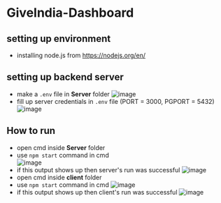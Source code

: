 # GiveIndia-Dashboard
## setting up environment
* installing node.js from https://nodejs.org/en/
## setting up backend server
* make a `.env` file in **Server** folder
![image](https://user-images.githubusercontent.com/77455093/123831639-2a7eca80-d922-11eb-8ca0-e17a2a731865.png)  
* fill up server credentials in `.env` file (PORT = 3000, PGPORT = 5432)  
![image](https://user-images.githubusercontent.com/77455093/123831794-4edaa700-d922-11eb-976f-54e2f7ed4f3c.png)
## How to run
* open cmd inside **Server** folder
* use `npm start` command in cmd  
![image](https://user-images.githubusercontent.com/77455093/123833647-31a6d800-d924-11eb-8ca0-719ab91527d8.png)
* if this output shows up then server's run was successful 
![image](https://user-images.githubusercontent.com/77455093/123833931-7f234500-d924-11eb-8fa4-2ea352f2f049.png)
* open cmd inside **client** folder
* use `npm start` command in cmd
![image](https://user-images.githubusercontent.com/77455093/124372100-d23f2400-dca5-11eb-9e44-13a96cf19e17.png)
* if this output shows up then client's run was successful
![image](https://user-images.githubusercontent.com/77455093/124372159-5abdc480-dca6-11eb-8506-b884f8a2d666.png)
